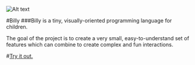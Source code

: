![Alt text](billy/screenshot.png)

#Billy
###Billy is a tiny, visually-oriented programming language for children.

The goal of the project is to create a very small, easy-to-understand set of features which can combine to create complex and fun interactions. 

#[Try it out.](http://billylang.jit.su)